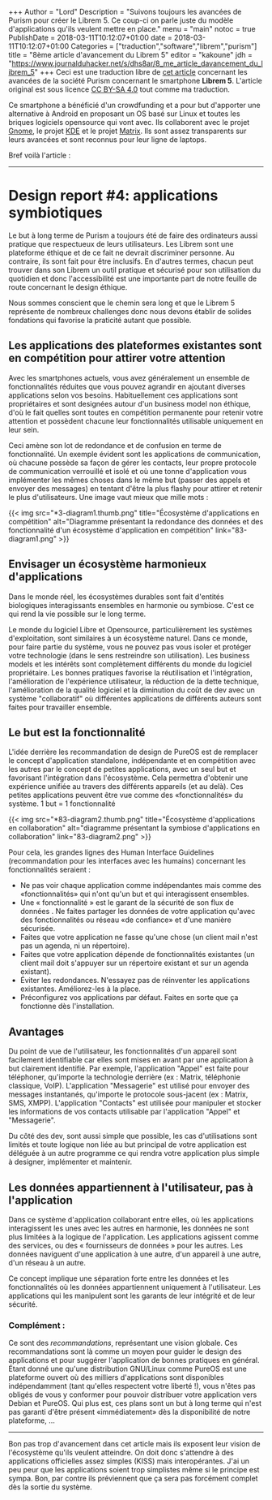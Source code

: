 +++
Author = "Lord"
Description = "Suivons toujours les avancées de Purism pour créer le Librem 5. Ce coup-ci on parle juste du modèle d'applications qu'ils veulent mettre en place."
menu = "main"
notoc = true
PublishDate = 2018-03-11T10:12:07+01:00
date = 2018-03-11T10:12:07+01:00
Categories = ["traduction","software","librem","purism"]
title = "8ème article d'avancement du Librem 5"
editor = "kakoune"
jdh = "https://www.journalduhacker.net/s/dhs8ar/8_me_article_davancement_du_librem_5"
+++
Ceci est une traduction libre de [cet article](https://puri.sm/posts/librem5-progress-report-5/) concernant les avancées de la société Purism concernant le smartphone **Librem 5**.
L'article original est sous licence [CC BY-SA 4.0](https://creativecommons.org/licenses/by-sa/4.0/) tout comme ma traduction.


Ce smartphone a bénéficié d'un crowdfunding et a pour but d'apporter une alternative à Android en proposant un OS basé sur Linux et toutes les briques logiciels opensource qui vont avec.
Ils collaborent avec le projet [Gnome](https://www.gnome.org), le projet [KDE](https://www.kde.org) et le projet [Matrix](https://matrix.org).
Ils sont assez transparents sur leurs avancées et sont reconnus pour leur ligne de laptops.

Bref voilà l'article :

<hr>

# Design report #4: applications symbiotiques
Le but à long terme de Purism a toujours été de faire des ordinateurs aussi pratique que respectueux de leurs utilisateurs.
Les Librem sont une plateforme éthique et de ce fait ne devrait discriminer personne.
Au contraire, ils sont fait pour être inclusifs.
En d'autres termes, chacun peut trouver dans son Librem un outil pratique et sécurisé pour son utilisation du quotidien et donc l'accessibilité est une importante part de notre feuille de route concernant le design éthique.

Nous sommes conscient que le chemin sera long et que le Librem 5 représente de nombreux challenges donc nous devons établir de solides fondations qui favorise la praticité autant que possible.

## Les applications des plateformes existantes sont en compétition pour attirer votre attention
Avec les smartphones actuels, vous avez généralement un ensemble de fonctionnalités réduites que vous pouvez agrandir en ajoutant diverses applications selon vos besoins.
Habituellement ces applications sont propriétaires et sont designées autour d'un business model non éthique, d'où le fait quelles sont toutes en compétition permanente pour retenir votre attention et possèdent chacune leur fonctionnalités utilisable uniquement en leur sein.

Ceci amène son lot de redondance et de confusion en terme de fonctionnalité.
Un exemple évident sont les applications de communication, où chacune possède sa façon de gérer les contacts, leur propre protocole de communication verrouillé et isolé et où une tonne d'application vous implémenter les mêmes choses dans le même but (passer des appels et envoyer des messages) en tentant d'être la plus flashy pour attirer et retenir le plus d'utilisateurs.
Une image vaut mieux que mille mots :

{{< img src="*3-diagram1.thumb.png" title="Écosystème d'applications en compétition" alt="Diagramme présentant la redondance des données et des fonctionnalité d'un écosystème d'application en compétition" link="83-diagram1.png" >}}

## Envisager un écosystème harmonieux d'applications
Dans le monde réel, les écosystèmes durables sont fait d'entités biologiques interagissants ensembles en harmonie ou symbiose.
C'est ce qui rend la vie possible sur le long terme.

Le monde du logiciel Libre et Opensource, particulièrement les systèmes d'exploitation, sont similaires à un écosystème naturel.
Dans ce monde, pour faire partie du système, vous ne pouvez pas vous isoler et protéger votre technologie (dans le sens restreindre son utilisation).
Les business models et les intérêts sont complètement différents du monde du logiciel propriétaire.
Les bonnes pratiques favorise la réutilisation et l'intégration, l'amélioration de l'expérience utilisateur, la réduction de la dette technique, l'amélioration de la qualité logiciel et la diminution du coût de dev avec un système "collaboratif" où différentes applications de différents auteurs sont faites pour travailler ensemble.

## Le but est la fonctionnalité
L'idée derrière les recommandation de design de PureOS est de remplacer le concept d'application standalone, indépendante et en compétition avec les autres par le concept de petites applications, avec un seul but et favorisant l'intégration dans l'écosystème.
Cela permettra d'obtenir une expérience unifiée au travers des différents appareils (et au delà).
Ces petites applications peuvent être vue comme des «fonctionnalités» du système.
1 but = 1 fonctionnalité

{{< img src="*83-diagram2.thumb.png" title="Écosystème d'applications en collaboration" alt="diagramme présentant la symbiose d'applications en collaboration" link="83-diagram2.png" >}}

Pour cela, les grandes lignes des Human Interface Guidelines (recommandation pour les interfaces avec les humains) concernant les fonctionnalités seraient :

  - Ne pas voir chaque application comme indépendantes mais comme des «fonctionnalités» qui n'ont qu'un but et qui interagissent ensembles.
  - Une « fonctionnalité » est le garant de la sécurité de son flux de données . Ne faites partager les données de votre application qu'avec des fonctionnalités ou réseau «de confiance» et d'une manière sécurisée.
  - Faites que votre application ne fasse qu'une chose (un client mail n'est pas un agenda, ni un répertoire).
  - Faites que votre application dépende de fonctionnalités existantes (un client mail doit s'appuyer sur un répertoire existant et sur un agenda existant).
  - Éviter les redondances. N'essayez pas de réinventer les applications existantes. Améliorez-les à la place.
  - Préconfigurez vos applications par défaut. Faites en sorte que ça fonctionne dès l'installation.

## Avantages
Du point de vue de l'utilisateur, les fonctionnalités d'un appareil sont facilement identifiable car elles sont mises en avant par une application à but clairement identifié.
Par exemple, l'application "Appel" est faite pour téléphoner, qu'importe la technologie derrière (ex : Matrix, téléphonie classique, VoIP).
L'application "Messagerie" est utilisé pour envoyer des messages instantanés, qu'importe le protocole sous-jacent (ex : Matrix, SMS, XMPP).
L'application "Contacts" est utilisée pour manipuler et stocker les informations de vos contacts utilisable par l'application "Appel" et "Messagerie".

Du côté des dev, sont aussi simple que possible, les cas d'utilisations sont limités et toute logique non liée au but principal de votre application est déléguée à un autre programme ce qui rendra votre application plus simple à designer, implémenter et maintenir.

## Les données appartiennent à l'utilisateur, pas à l'application
Dans ce système d'application collaborant entre elles, où les applications interagissent les unes avec les autres en harmonie, les données ne sont plus limitées à la logique de l'application.
Les applications agissent comme des services, ou des « fournisseurs de données » pour les autres.
Les données naviguent d'une application à une autre, d'un appareil à une autre, d'un réseau à un autre.

Ce concept implique une séparation forte entre les données et les fonctionnalités où les données appartiennent uniquement à l'utilisateur.
Les applications qui les manipulent sont les garants de leur intégrité et de leur sécurité.

### Complément :
Ce sont des *recommandations*, représentant une vision globale.
Ces recommandations sont là comme un moyen pour guider le design des applications et pour suggérer l'application de bonnes pratiques en général.
Étant donné une qu'une distribution GNU/Linux comme PureOS est une plateforme ouvert où des milliers d'applications sont disponibles indépendamment (tant qu'elles respectent votre liberté !), vous n'êtes pas obligés de vous y conformer pour pouvoir distribuer votre application vers Debian et PureOS.
Qui plus est, ces plans sont un but à long terme qui n'est pas garanti d'être présent «immédiatement» dès la disponibilité de notre plateforme, …

---------------
Bon pas trop d'avancement dans cet article mais ils exposent leur vision de l'écosystème qu'ils veulent atteindre.
On doit donc s'attendre à des applications officielles assez simples (KISS) mais interopérantes.
J'ai un peu peur que les applications soient trop simplistes même si le principe est sympa.
Bon, par contre ils préviennent que ça sera pas forcément complet dès la sortie du système.
